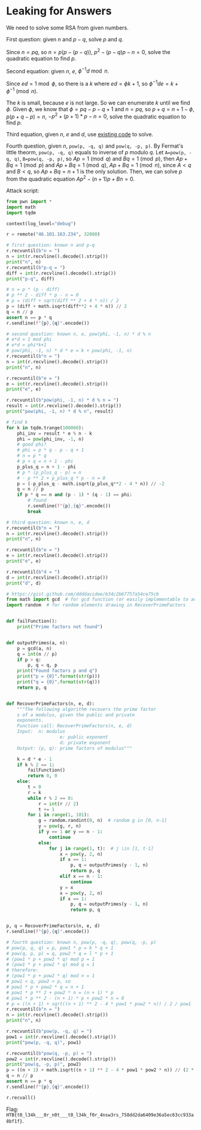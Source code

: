 # Leaking for Answers

We need to solve some RSA from given numbers.

First question: given $n$ and $p-q$, solve $p$ and $q$.

Since $n = pq$, so $n=p(p-(p-q))$, $p^2-(p-q)p-n=0$, solve the quadratic equation to find $p$.

Second equation: given $n$, $e$, $\phi^{-1}d \bmod n$.

Since $ed = 1 \bmod \phi$, so there is a $k$ where $ed = \phi k+1$, so $\phi^{-1}de = k + \phi^{-1} \pmod n$.

The $k$ is small, because $e$ is not large. So we can enumerate $k$ until we find $\phi$. Given $\phi$, we know that $\phi = pq - p - q + 1$ and $n = pq$, so $p + q = n + 1 - \phi$, $p (p + q - p) = n$, $-p^2 + (p + 1) * p - n = 0$, solve the quadratic equation to find $p$.

Third equation, given $n$, $e$ and $d$, use [existing code](gist.github.com/ddddavidee/b34c2b67757a54ce75cb) to solve.

Fourth question, given $n$, `pow(p, -q, q)` and `pow(q, -p, p)`. By Fermat's little theorm, `pow(p, -q, q)` equals to inverse of $p$ modulo $q$. Let `A=pow(p, -q, q)`, `B=pow(q, -p, p)`, so $Ap = 1 \pmod q$ and $Bq = 1 \pmod p$, then $Ap+Bq = 1 \pmod p$ and $Ap+Bq = 1 \pmod q$, $Ap+Bq = 1 \pmod n$, since $A<q$ and $B<q$, so $Ap+Bq=n+1$ is the only solution. Then, we can solve $p$ from the quadratic equation $A p^2 - (n+1)p + Bn = 0$.

Attack script:

```python
from pwn import *
import math
import tqdm

context(log_level="debug")

r = remote("46.101.163.234", 32080)

# first question: known n and p-q
r.recvuntil(b"n = ")
n = int(r.recvline().decode().strip())
print("n", n)
r.recvuntil(b"p-q = ")
diff = int(r.recvline().decode().strip())
print("p-q", diff)

# n = p * (p - diff)
# p ** 2 - diff * p - n = 0
# p = (diff + sqrt(diff ** 2 + 4 * n)) / 2
p = (diff + math.isqrt(diff**2 + 4 * n)) // 2
q = n // p
assert n == p * q
r.sendline(f"{p},{q}".encode())

# second question: known n, e, pow(phi, -1, n) * d % n
# e*d = 1 mod phi
# e*d = phi*k+1
# pow(phi, -1, n) * d * e = k + pow(phi, -1, n)
r.recvuntil(b"n = ")
n = int(r.recvline().decode().strip())
print("n", n)

r.recvuntil(b"e = ")
e = int(r.recvline().decode().strip())
print("e", e)

r.recvuntil(b"pow(phi, -1, n) * d % n = ")
result = int(r.recvline().decode().strip())
print("pow(phi, -1, n) * d % n", result)

# find k
for k in tqdm.trange(100000):
    phi_inv = result * e % n - k
    phi = pow(phi_inv, -1, n)
    # good phi?
    # phi = p * q - p - q + 1
    # n = p * q
    # p + q = n + 1 - phi
    p_plus_q = n + 1 - phi
    # p * (p_plus_q - p) = n
    # - p ** 2 + p_plus_q * p - n = 0
    p = (-p_plus_q - math.isqrt(p_plus_q**2 - 4 * n)) // -2
    q = n // p
    if p * q == n and (p - 1) * (q - 1) == phi:
        # found
        r.sendline(f"{p},{q}".encode())
        break

# third question: known n, e, d
r.recvuntil(b"n = ")
n = int(r.recvline().decode().strip())
print("n", n)

r.recvuntil(b"e = ")
e = int(r.recvline().decode().strip())
print("e", e)

r.recvuntil(b"d = ")
d = int(r.recvline().decode().strip())
print("d", d)

# https://gist.github.com/ddddavidee/b34c2b67757a54ce75cb
from math import gcd  # for gcd function (or easily implementable to avoid import)
import random  # for random elements drawing in RecoverPrimeFactors


def failFunction():
    print("Prime factors not found")


def outputPrimes(a, n):
    p = gcd(a, n)
    q = int(n // p)
    if p > q:
        p, q = q, p
    print("Found factors p and q")
    print("p = {0}".format(str(p)))
    print("q = {0}".format(str(q)))
    return p, q


def RecoverPrimeFactors(n, e, d):
    """The following algorithm recovers the prime factor
    s of a modulus, given the public and private
    exponents.
    Function call: RecoverPrimeFactors(n, e, d)
    Input: 	n: modulus
                    e: public exponent
                    d: private exponent
    Output: (p, q): prime factors of modulus"""

    k = d * e - 1
    if k % 2 == 1:
        failFunction()
        return 0, 0
    else:
        t = 0
        r = k
        while r % 2 == 0:
            r = int(r // 2)
            t += 1
        for i in range(1, 101):
            g = random.randint(0, n)  # random g in [0, n-1]
            y = pow(g, r, n)
            if y == 1 or y == n - 1:
                continue
            else:
                for j in range(1, t):  # j \in [1, t-1]
                    x = pow(y, 2, n)
                    if x == 1:
                        p, q = outputPrimes(y - 1, n)
                        return p, q
                    elif x == n - 1:
                        continue
                    y = x
                    x = pow(y, 2, n)
                    if x == 1:
                        p, q = outputPrimes(y - 1, n)
                        return p, q


p, q = RecoverPrimeFactors(n, e, d)
r.sendline(f"{p},{q}".encode())

# fourth question: known n, pow(p, -q, q), pow(q, -p, p)
# pow(p, q, q) = p, pow1 * p = k * q + 1
# pow(q, p, p) = q, pow2 * q = l * p + 1
# (pow1 * p + pow2 * q) mod p = 1
# (pow1 * p + pow2 * q) mod q = 1
# therefore:
# (pow1 * p + pow2 * q) mod n = 1
# pow1 < q, pow2 < p, so
# pow1 * p + pow2 * q = n + 1
# pow1 * p ** 2 + pow2 * n = (n + 1) * p
# pow1 * p ** 2 - (n + 1) * p + pow2 * n = 0
# p = ((n + 1) + sqrt((n + 1) ** 2 - 4 * pow1 * pow2 * n)) / 2 / pow1
r.recvuntil(b"n = ")
n = int(r.recvline().decode().strip())
print("n", n)

r.recvuntil(b"pow(p, -q, q) = ")
pow1 = int(r.recvline().decode().strip())
print("pow(p, -q, q)", pow1)

r.recvuntil(b"pow(q, -p, p) = ")
pow2 = int(r.recvline().decode().strip())
print("pow(q, -p, p)", pow2)
p = ((n + 1) + math.isqrt((n + 1) ** 2 - 4 * pow1 * pow2 * n)) // (2 * pow1)
q = n // p
assert n == p * q
r.sendline(f"{p},{q}".encode())

r.recvall()
```

Flag: `HTB{t0_l34k___0r_n0t___t0_l34k_f0r_4nsw3rs_758dd2da6409e36a5ec63cc933a8bf1f}`.
